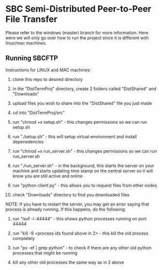 # SBC Semi-Distributed Peer-to-Peer File Transfer

Please refer to the windows (master) branch for more information. Here were we will only go over how to run the project since it is different with linux/mac machines. 

## Running SBCFTP

Instructions for LINUX and MAC machines:

1. clone this repo to desired directory

2. in the "DistTermProj" directory, create 2 folders called "DistShared" and "Downloads"

3. upload files you wish to share into the "DistShared" file you just made 

4. cd into "DistTermProj/src"

5. run "chmod +x setup.sh" - this changes permissions so we can run setup.sh 

6. run "./setup.sh" - this will setup virtual environment and install depenedencies

7. run "chmod +x run_server.sh" - this changes permissions so we can run run_server.sh

8. run "./run_server.sh" - in the background, this starts the server on your machine and starts updating time stamp on the central server so it will know you are still active and online

9. run "python client.py" - this allows you to request files from other nodes 

10. check "Downloads" directory to find you downloaded files 


NOTE: If you have to restart the server, you may get an error saying that process is already running. If this happens, do the following:

1. run "lsof -i :44444" - this shows python processes running on port 44444

2. run "kill -9 <process ids found above in 2> - this kill the old process completely

3. run "ps -ef | grep python" - to check if there are any other old python processes that might be running

4. kill any other old processes the same way as in 2 above 
